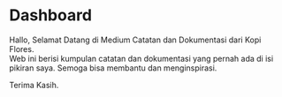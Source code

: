# Dashboard

Hallo, Selamat Datang di Medium Catatan dan Dokumentasi dari Kopi Flores.\
Web ini berisi kumpulan catatan dan dokumentasi yang pernah ada di isi pikiran saya. Semoga bisa membantu dan menginspirasi.

Terima Kasih.
